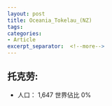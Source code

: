 ```yaml
---
layout: post
title: Oceania_Tokelau_(NZ)
tags: 
categories:
- Article
excerpt_separator:  <!--more-->
---
```

## 托克劳:
- 人口： 1,647 世界佔比 0%